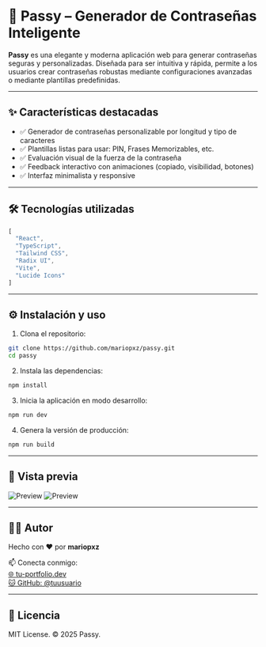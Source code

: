 # 🚀 Passy – Generador de Contraseñas Inteligente

**Passy** es una elegante y moderna aplicación web para generar contraseñas seguras y personalizadas. Diseñada para ser intuitiva y rápida, permite a los usuarios crear contraseñas robustas mediante configuraciones avanzadas o mediante plantillas predefinidas.

---

## ✨ Características destacadas

- ✅ Generador de contraseñas personalizable por longitud y tipo de caracteres  
- ✅ Plantillas listas para usar: PIN, Frases Memorizables, etc.  
- ✅ Evaluación visual de la fuerza de la contraseña  
- ✅ Feedback interactivo con animaciones (copiado, visibilidad, botones)  
- ✅ Interfaz minimalista y responsive  

---

## 🛠️ Tecnologías utilizadas

```ts
[
  "React",
  "TypeScript",
  "Tailwind CSS",
  "Radix UI",
  "Vite",
  "Lucide Icons"
]
```

---

## ⚙️ Instalación y uso

1. Clona el repositorio:

```bash
git clone https://github.com/mariopxz/passy.git
cd passy
```

2. Instala las dependencias:

```bash
npm install
```

3. Inicia la aplicación en modo desarrollo:

```bash
npm run dev
```

4. Genera la versión de producción:

```bash
npm run build
```

---

## 📸 Vista previa

![Preview](https://imgur.com/a/UMMmqNe)
![Preview](https://imgur.com/pohMMyH)

---

## 🧑‍💻 Autor

Hecho con ❤️ por **mariopxz**

📫 Conecta conmigo:  
[🌐 tu-portfolio.dev](https://mariopxz.com)  
[🐱 GitHub: @tuusuario](https://github.com/mariopxz)

---

## 📄 Licencia

MIT License. © 2025 Passy.
